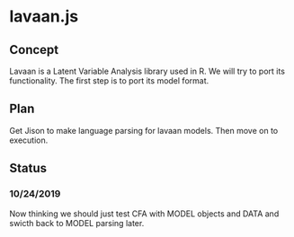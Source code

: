 
# lavaan.js

## Concept

Lavaan is a Latent Variable Analysis library used in R.
We will try to port its functionality.
The first step is to port its model format.

## Plan

Get Jison to make language parsing for lavaan models.
Then move on to execution.

## Status

### 10/24/2019

Now thinking we should just test CFA with MODEL objects and DATA and swicth back to MODEL parsing later.
